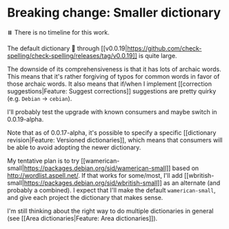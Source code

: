 # Breaking change: Smaller dictionary

⏸️ There is no timeline for this work.

The default dictionary 📘 through [[v0.0.19|https://github.com/check-spelling/check-spelling/releases/tag/v0.0.19]] is quite large.

The downside of its comprehensiveness is that it has lots of archaic words.
This means that it's rather forgiving of typos for common words in favor of those archaic words.
It also means that if/when I implement [[correction suggestions|Feature: Suggest corrections]] suggestions are pretty quirky (e.g. `Debian` -> `cebian`).

I'll probably test the upgrade with known consumers and maybe switch in 0.0.19-alpha.

Note that as of 0.0.17-alpha, it's possible to specify a specific [[dictionary revision|Feature: Versioned dictionaries]], which means that consumers will be able to avoid adopting the newer dictionary.

My tentative plan is to try [[wamerican-small|https://packages.debian.org/sid/wamerican-small]] based on http://wordlist.aspell.net/.
If that works for some/most, I'll add [[wbritish-small|https://packages.debian.org/sid/wbritish-small]] as an alternate (and probably a combined).
I expect that I'll make the default `wamerican-small`, and give each project the dictionary that makes sense.

I'm still thinking about the right way to do multiple dictionaries in general (see [[Area dictionaries|Feature: Area dictionaries]]).
